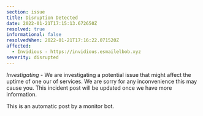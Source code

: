 ```yaml
---
section: issue
title: Disruption Detected
date: 2022-01-21T17:15:13.672650Z
resolved: true
informational: false
resolvedWhen: 2022-01-21T17:16:22.071520Z
affected:
  - Invidious - https://invidious.esmailelbob.xyz
severity: disrupted
---
```

*Investigating* - We are investigating a potential issue that might affect the uptime of one our of services. We are sorry for any inconvenience this may cause you. This incident post will be updated once we have more information.

This is an automatic post by a monitor bot.
        